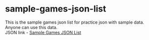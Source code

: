 # sample-games-json-list
This is the sample games json list for practice json with sample data. Anyone can use this data.<br>
JSON link - [Sample Games JSON List](https://phe0nix.github.io/sample-games-json-list/) 
